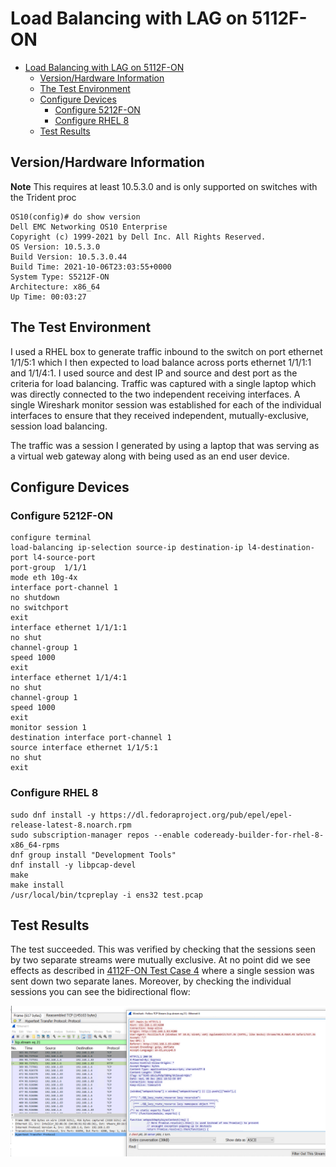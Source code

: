 # Load Balancing with LAG on 5112F-ON

- [Load Balancing with LAG on 5112F-ON](#load-balancing-with-lag-on-5112f-on)
  - [Version/Hardware Information](#versionhardware-information)
  - [The Test Environment](#the-test-environment)
  - [Configure Devices](#configure-devices)
    - [Configure 5212F-ON](#configure-5212f-on)
    - [Configure RHEL 8](#configure-rhel-8)
  - [Test Results](#test-results)

## Version/Hardware Information

**Note** This requires at least 10.5.3.0 and is only supported on switches with the Trident proc

```
OS10(config)# do show version
Dell EMC Networking OS10 Enterprise
Copyright (c) 1999-2021 by Dell Inc. All Rights Reserved.
OS Version: 10.5.3.0
Build Version: 10.5.3.0.44
Build Time: 2021-10-06T23:03:55+0000
System Type: S5212F-ON
Architecture: x86_64
Up Time: 00:03:27
```

## The Test Environment

I used a RHEL box to generate traffic inbound to the switch on port ethernet 1/1/5:1 which I then expected to load balance across ports ethernet 1/1/1:1 and 1/1/4:1. I used source and dest IP and source and dest port as the criteria for load balancing. Traffic was captured with a single laptop which was directly connected to the two independent receiving interfaces. A single Wireshark monitor session was established for each of the individual interfaces to ensure that they received independent, mutually-exclusive, session load balancing.

The traffic was a session I generated by using a laptop that was serving as a virtual web gateway along with being used as an end user device.

## Configure Devices

### Configure 5212F-ON

```
configure terminal
load-balancing ip-selection source-ip destination-ip l4-destination-port l4-source-port
port-group  1/1/1
mode eth 10g-4x
interface port-channel 1
no shutdown
no switchport
exit
interface ethernet 1/1/1:1
no shut
channel-group 1
speed 1000
exit
interface ethernet 1/1/4:1
no shut
channel-group 1
speed 1000
exit
monitor session 1
destination interface port-channel 1
source interface ethernet 1/1/5:1
no shut
exit
```

### Configure RHEL 8

```
sudo dnf install -y https://dl.fedoraproject.org/pub/epel/epel-release-latest-8.noarch.rpm
sudo subscription-manager repos --enable codeready-builder-for-rhel-8-x86_64-rpms
dnf group install "Development Tools"
dnf install -y libpcap-devel
make
make install
/usr/local/bin/tcpreplay -i ens32 test.pcap
```

## Test Results

The test succeeded. This was verified by checking that the sessions seen by two separate streams were mutually exclusive. At no point did we see effects as described in [4112F-ON Test Case 4](../Load%20Balance%20Testing%20on%204112F-ON/OS10/Test%20Case%204/README.md) where a single session was sent down two separate lanes. Moreover, by checking the individual sessions you can see the bidirectional flow:

![](images/2021-12-08-15-31-19.png)